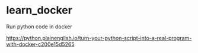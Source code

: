 # learn_docker
Run python code in docker

https://python.plainenglish.io/turn-your-python-script-into-a-real-program-with-docker-c200e15d5265
